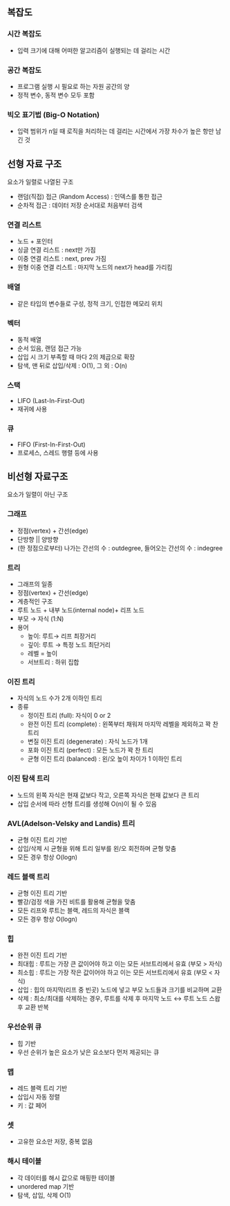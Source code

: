 ## 복잡도

### 시간 복잡도

- 입력 크기에 대해 어떠한 알고리즘이 실행되는 데 걸리는 시간

### 공간 복잡도

- 프로그램 실행 시 필요로 하는 자원 공간의 양
- 정적 변수, 동적 변수 모두 포함

### 빅오 표기법 (Big-O Notation)

- 입력 범위가 n일 때 로직을 처리하는 데 걸리는 시간에서 가장 차수가 높은 항만 남긴 것

## 선형 자료 구조

요소가 일렬로 나열된 구조

- 랜덤(직접) 접근 (Random Access) : 인덱스를 통한 접근
- 순차적 접근 : 데이터 저장 순서대로 처음부터 검색

### 연결 리스트

- 노드 + 포인터
- 싱글 연결 리스트 : next만 가짐
- 이중 연결 리스트 : next, prev 가짐
- 원형 이중 연결 리스트 : 마지막 노드의 next가 head를 가리킴

### 배열

- 같은 타입의 변수들로 구성, 정적 크기, 인접한 메모리 위치

### 벡터

- 동적 배열
- 순서 있음, 랜덤 접근 가능
- 삽입 시 크기 부족할 때 마다 2의 제곱으로 확장
- 탐색, 맨 뒤로 삽입/삭제 : O(1), 그 외 : O(n)

### 스택

- LIFO (Last-In-First-Out)
- 재귀에 사용

### 큐

- FIFO (First-In-First-Out)
- 프로세스, 스레드 행렬 등에 사용

## 비선형 자료구조

요소가 일렬이 아닌 구조

### 그래프

- 정점(vertex) + 간선(edge)
- 단방향 || 양방향
- (한 정점으로부터) 나가는 간선의 수 : outdegree, 들어오는 간선의 수 : indegree

### 트리

- 그래프의 일종
- 정점(vertex) + 간선(edge)
- 계층적인 구조
- 루트 노드 + 내부 노드(internal node)+ 리프 노드
- 부모 → 자식 (1:N)
- 용어
    - 높이: 루트→ 리프 최장거리
    - 깊이: 루트 → 특정 노드 최단거리
    - 레벨 = 높이
    - 서브트리 : 하위 집합

### 이진 트리

- 자식의 노드 수가 2개 이하인 트리
- 종류
    - 정이진 트리 (full): 자식이 0 or 2
    - 완전 이진 트리 (complete) : 왼쪽부터 채워져 마지막 레벨을 제외하고 꽉 찬 트리
    - 변질 이진 트리 (degenerate) : 자식 노드가 1개
    - 포화 이진 트리 (perfect) : 모든 노드가 꽉 찬 트리
    - 균형 이진 트리 (balanced) : 왼/오 높이 차이가 1 이하인 트리

### 이진 탐색 트리

- 노드의 왼쪽 자식은 현재 값보다 작고, 오른쪽 자식은 현재 값보다 큰 트리
- 삽입 순서에 따라 선형 트리를 생성해 O(n)이 될 수 있음

### AVL(Adelson-Velsky and Landis) 트리

- 균형 이진 트리 기반
- 삽입/삭제 시 균형을 위해 트리 일부를 왼/오 회전하며 균형 맞춤
- 모든 경우 항상 O(logn)

### 레드 블랙 트리

- 균형 이진 트리 기반
- 빨강/검정 색을 가진 비트를 활용해 균형을 맞춤
- 모든 리프와 루트는 블랙, 레드의 자식은 블랙
- 모든 경우 항상 O(logn)

### 힙

- 완전 이진 트리 기반
- 최대힙 : 루트는 가장 큰 값이어야 하고 이는 모든 서브트리에서 유효 (부모 > 자식)
- 최소힙 : 루트는 가장 작은 값이어야 하고 이는 모든 서브트리에서 유효 (부모 < 자식)
- 삽입 : 힙의 마지막(리프 중 빈곳) 노드에 넣고 부모 노드들과 크기를 비교하며 교환
- 삭제 : 최소/최대를 삭제하는 경우, 루트를 삭제 후 마지막 노드 ↔ 루트 노드 스왑 후 교환 반복

### 우선순위 큐

- 힙 기반
- 우선 순위가 높은 요소가 낮은 요소보다 먼저 제공되는 큐

### 맵

- 레드 블랙 트리 기반
- 삽입시 자동 정렬
- 키 : 값 페어

### 셋

- 고유한 요소만 저장, 중복 없음

### 해시 테이블

- 각 데이터를 해시 값으로 매핑한 테이블
- unordered map 기반
- 탐색, 삽입, 삭제 O(1)
